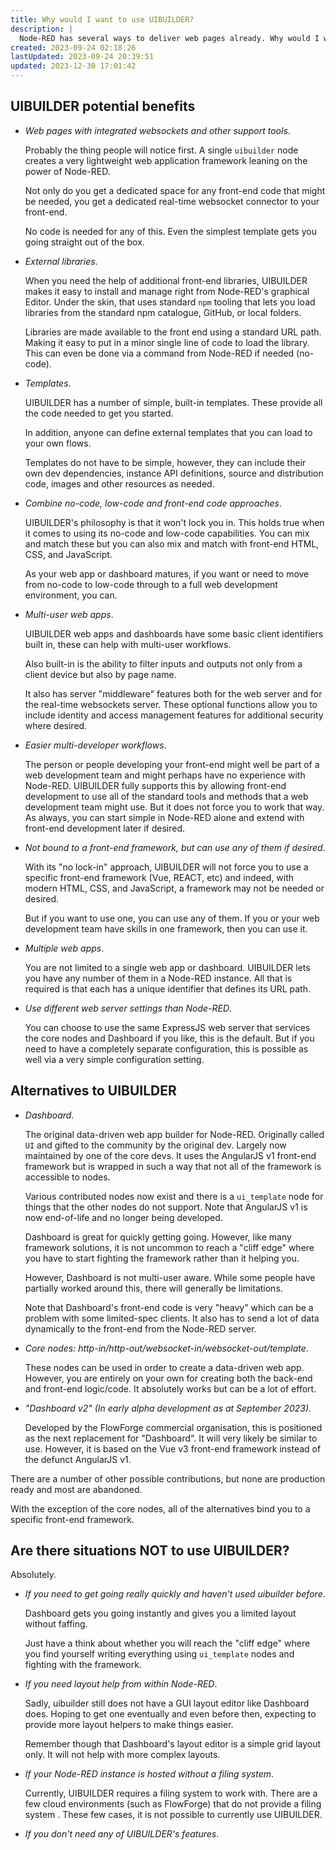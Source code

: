 ```yaml
---
title: Why would I want to use UIBUILDER?
description: |
  Node-RED has several ways to deliver web pages already. Why would I want to use UIBUILDER instead? And are there any times I might not want to use it?
created: 2023-09-24 02:18:26
lastUpdated: 2023-09-24 20:39:51
updated: 2023-12-30 17:01:42
---
```


## UIBUILDER potential benefits

- *Web pages with integrated websockets and other support tools*.
  
  Probably the thing people will notice first. A single `uibuilder` node creates a very lightweight web application framework leaning on the power of Node-RED.

  Not only do you get a dedicated space for any front-end code that might be needed, you get a dedicated real-time websocket connector to your front-end.

  No code is needed for any of this. Even the simplest template gets you going straight out of the box.

- *External libraries*.
  
  When you need the help of additional front-end libraries, UIBUILDER makes it easy to install and manage right from Node-RED's graphical Editor. Under the skin, that uses standard `npm` tooling that lets you load libraries from the standard npm catalogue, GitHub, or local folders.

  Libraries are made available to the front end using a standard URL path. Making it easy to put in a minor single line of code to load the library. This can even be done via a command from Node-RED if needed (no-code).

- *Templates*.
  
  UIBUILDER has a number of simple, built-in templates. These provide all the code needed to get you started.

  In addition, anyone can define external templates that you can load to your own flows.

  Templates do not have to be simple, however, they can include their own dev dependencies, instance API definitions, source and distribution code, images and other resources as needed.

- *Combine no-code, low-code and front-end code approaches*.
  
  UIBUILDER's philosophy is that it won't lock you in. This holds true when it comes to using its no-code and low-code capabilities. You can mix and match these but you can also mix and match with front-end HTML, CSS, and JavaScript.

  As your web app or dashboard matures, if you want or need to move from no-code to low-code through to a full web development environment, you can.

- *Multi-user web apps*.

  UIBUILDER web apps and dashboards have some basic client identifiers built in, these can help with multi-user workflows.
  
  Also built-in is the ability to filter inputs and outputs not only from a client device but also by page name.

  It also has server "middleware" features both for the web server and for the real-time websockets server. These optional functions allow you to include identity and access management features for additional security where desired.

- *Easier multi-developer workflows*.

  The person or people developing your front-end might well be part of a web development team and might perhaps have no experience with Node-RED. UIBUILDER fully supports this by allowing front-end development to use all of the standard tools and methods that a web development team might use. But it does not force you to work that way. As always, you can start simple in Node-RED alone and extend with front-end development later if desired.

- *Not bound to a front-end framework, but can use any of them if desired*.

  With its "no lock-in" approach, UIBUILDER will not force you to use a specific front-end framework (Vue, REACT, etc) and indeed, with modern HTML, CSS, and JavaScript, a framework may not be needed or desired.

  But if you want to use one, you can use any of them. If you or your web development team have skills in one framework, then you can use it.

- *Multiple web apps*.

  You are not limited to a single web app or dashboard. UIBUILDER lets you have any number of them in a Node-RED instance. All that is required is that each has a unique identifier that defines its URL path.

- *Use different web server settings than Node-RED*.
  
  You can choose to use the same ExpressJS web server that services the core nodes and Dashboard if you like, this is the default. But if you need to have a completely separate configuration, this is possible as well via a very simple configuration setting.

## Alternatives to UIBUILDER

* *Dashboard*.

  The original data-driven web app builder for Node-RED. Originally called `UI` and gifted to the community by the original dev. Largely now maintained by one of the core devs. It uses the AngularJS v1 front-end framework but is wrapped in such a way that not all of the framework is accessible to nodes.

  Various contributed nodes now exist and there is a `ui_template` node for things that the other nodes do not support. Note that AngularJS v1 is now end-of-life and no longer being developed.

  Dashboard is great for quickly getting going. However, like many framework solutions, it is not uncommon to reach a "cliff edge" where you have to start fighting the framework rather than it helping you.

  However, Dashboard is not multi-user aware. While some people have partially worked around this, there will generally be limitations.

  Note that Dashboard's front-end code is very "heavy" which can be a problem with some limited-spec clients. It also has to send a lot of data dynamically to the front-end from the Node-RED server.

* *Core nodes: http-in/http-out/websocket-in/websocket-out/template*.

  These nodes can be used in order to create a data-driven web app. However, you are entirely on your own for creating both the back-end and front-end logic/code. It absolutely works but can be a lot of effort.

* *"Dashboard v2" (In early alpha development as at September 2023)*.

  Developed by the FlowForge commercial organisation, this is positioned as the next replacement for "Dashboard". It will very likely be similar to use. However, it is based on the Vue v3 front-end framework instead of the defunct AngularJS v1.

There are a number of other possible contributions, but none are production ready and most are abandoned.

With the exception of the core nodes, all of the alternatives bind you to a specific front-end framework.

## Are there situations NOT to use UIBUILDER?

Absolutely. 

* *If you need to get going really quickly and haven't used uibuilder before*.
  
  Dashboard gets you going instantly and gives you a limited layout without faffing.

  Just have a think about whether you will reach the "cliff edge" where you find yourself writing everything using `ui_template` nodes and fighting with the framework.

* *If you need layout help from within Node-RED*.

  Sadly, uibuilder still does not have a GUI layout editor like Dashboard does. Hoping to get one eventually and even before then, expecting to provide more layout helpers to make things easier.

  Remember though that Dashboard's layout editor is a simple grid layout only. It will not help with more complex layouts.

* *If your Node-RED instance is hosted without a filing system*.

  Currently, UIBUILDER requires a filing system to work with. There are a few cloud environments (such as FlowForge) that do not provide a filing system . These few cases, it is not possible to currently use UIBUILDER.

* *If you don't need any of UIBUILDER's features*.
